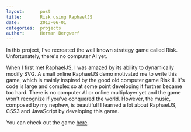 ```yaml
---
layout:      post
title:       Risk using RaphaelJS
date:        2013-06-01
categories:  projects
author:      Herman Bergwerf
---
```

In this project, I've recreated the well known strategy game called Risk.
Unfortunately, there's no computer AI yet.

When I first met RaphaelJS, I was amazed by its ability to dynamically modify
SVG. A small online RaphaelJS demo motivated me to write this game, which is
mainly inspired by the good old computer game Risk II. It's code is large and
complex so at some point developing it further became too hard. There is no
computer AI or online multiplayer yet and the game won't recognize if you've
conquered the world. However, the music, composed by my nephew, is beautiful!
I learned a lot about RaphaelJS, CSS3 and JavaScript by developing this game.

You can check out the game [here](https://bergwerf.github.io/risk/).
